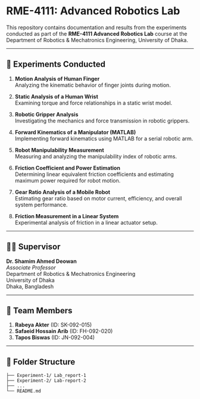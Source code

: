 # RME-4111: Advanced Robotics Lab

This repository contains documentation and results from the experiments conducted as part of the **RME-4111 Advanced Robotics Lab** course at the Department of Robotics & Mechatronics Engineering, University of Dhaka.

---

## 🔬 Experiments Conducted

1. **Motion Analysis of Human Finger**  
   Analyzing the kinematic behavior of finger joints during motion.

2. **Static Analysis of a Human Wrist**  
   Examining torque and force relationships in a static wrist model.

3. **Robotic Gripper Analysis**  
   Investigating the mechanics and force transmission in robotic grippers.

4. **Forward Kinematics of a Manipulator (MATLAB)**  
   Implementing forward kinematics using MATLAB for a serial robotic arm.

5. **Robot Manipulability Measurement**  
   Measuring and analyzing the manipulability index of robotic arms.

6. **Friction Coefficient and Power Estimation**  
   Determining linear equivalent friction coefficients and estimating maximum power required for robot motion.

7. **Gear Ratio Analysis of a Mobile Robot**  
   Estimating gear ratio based on motor current, efficiency, and overall system performance.

8. **Friction Measurement in a Linear System**  
   Experimental analysis of friction in a linear actuator setup.

---

## 👨‍🏫 Supervisor

**Dr. Shamim Ahmed Deowan**  
*Associate Professor*  
Department of Robotics & Mechatronics Engineering  
University of Dhaka  
Dhaka, Bangladesh

---

## 👥 Team Members

1. **Rabeya Akter** (ID: SK-092-015)  
2. **Safaeid Hossain Arib** (ID: FH-092-020)  
3. **Tapos Biswas** (ID: JN-092-004)

---

## 📁 Folder Structure

```text
├── Experiment-1/ Lab_report-1
├── Experiment-2/ Lab-report-2
├── ...
└── README.md

